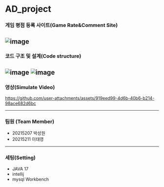 # AD_project
### 게임 평점 등록 사이트(Game Rate&Comment Site)
![image](https://github.com/user-attachments/assets/2aeaa4f5-66ce-46aa-85d8-d33779369d25)
---
### 코드 구조 및 설계(Code structure)
![image](https://github.com/user-attachments/assets/c54e5529-176e-4234-8deb-0028939c0029)
![image](https://github.com/user-attachments/assets/c7c80863-69ab-43ee-bc0f-0da34b095c7c)
---
### 영상(Simulate Video)

https://github.com/user-attachments/assets/919eed99-4d6b-40b6-b214-98ace682d6bc

---
### 팀원 (Team Member)
- 20215207 박성원
- 20215211   이태영
---
### 세팅(Setting)
- JAVA 17
- intellij
- mysql Workbench
